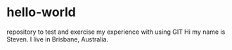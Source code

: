 # hello-world
repository to test and exercise my experience with using GIT
Hi my name is Steven. I live in Brisbane, Australia.
